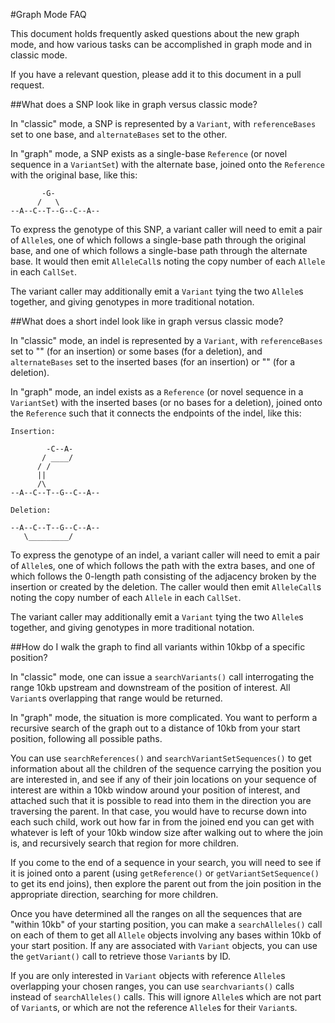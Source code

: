 #Graph Mode FAQ

This document holds frequently asked questions about the new graph mode, and how various tasks can be accomplished in graph mode and in classic mode.

If you have a relevant question, please add it to this document in a pull request.

##What does a SNP look like in graph versus classic mode?

In "classic" mode, a SNP is represented by a `Variant`, with `referenceBases` set to one base, and `alternateBases` set to the other.

In "graph" mode, a SNP exists as a single-base `Reference` (or novel sequence in a `VariantSet`) with the alternate base, joined onto the `Reference` with the original base, like this:

```
       -G-
      /   \
--A--C--T--G--C--A--
```

To express the genotype of this SNP, a variant caller will need to emit a pair of `Allele`s, one of which follows a single-base path through the original base, and one of which follows a single-base path through the alternate base. It would then emit `AlleleCall`s noting the copy number of each `Allele` in each `CallSet`.

The variant caller may additionally emit a `Variant` tying the two `Allele`s together, and giving genotypes in more traditional notation.

##What does a short indel look like in graph versus classic mode?

In "classic" mode, an indel is represented by a `Variant`, with `referenceBases` set to "" (for an insertion) or some bases (for a deletion), and `alternateBases` set to the inserted bases (for an insertion) or "" (for a deletion).

In "graph" mode, an indel exists as a `Reference` (or novel sequence in a `VariantSet`) with the inserted bases (or no bases for a deletion), joined onto the `Reference` such that it connects the endpoints of the indel, like this:

```
Insertion:

        -C--A-
       / ____/
      / /
      ||
      /\
--A--C--T--G--C--A--

Deletion:

--A--C--T--G--C--A--
   \_________/
```

To express the genotype of an indel, a variant caller will need to emit a pair of `Allele`s, one of which follows the path with the extra bases, and one of which follows the 0-length path consisting of the adjacency broken by the insertion or created by the deletion. The caller would then emit `AlleleCall`s noting the copy number of each `Allele` in each `CallSet`.

The variant caller may additionally emit a `Variant` tying the two `Allele`s together, and giving genotypes in more traditional notation.

##How do I walk the graph to find all variants within 10kbp of a specific position?

In "classic" mode, one can issue a `searchVariants()` call interrogating the range 10kb upstream and downstream of the position of interest. All `Variant`s overlapping that range would be returned.

In "graph" mode, the situation is more complicated. You want to perform a recursive search of the graph out to a distance of 10kb from your start position, following all possible paths. 

You can use `searchReferences()` and `searchVariantSetSequences()` to get information about all the children of the sequence carrying the position you are interested in, and see if any of their join locations on your sequence of interest are within a 10kb window around your position of interest, and attached such that it is possible to read into them in the direction you are traversing the parent. In that case, you would have to recurse down into each such child, work out how far in from the joined end you can get with whatever is left of your 10kb window size after walking out to where the join is, and recursively search that region for more children.

If you come to the end of a sequence in your search, you will need to see if it is joined onto a parent (using `getReference()` or `getVariantSetSequence()` to get its end joins), then explore the parent out from the join position in the appropriate direction, searching for more children.

Once you have determined all the ranges on all the sequences that are "within 10kb" of your starting position, you can make a `searchAlleles()` call on each of them to get all `Allele` objects involving any bases within 10kb of your start position. If any are associated with `Variant` objects, you can use the `getVariant()` call to retrieve those `Variant`s by ID.

If you are only interested in `Variant` objects with reference `Allele`s overlapping your chosen ranges, you can use `searchvariants()` calls instead of `searchAlleles()` calls. This will ignore `Allele`s which are not part of `Variant`s, or which are not the reference `Allele`s for their `Variant`s.



